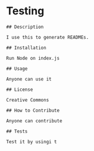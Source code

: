 # Testing

    ## Description
    
    I use this to generate READMEs.
    
    ## Installation
    
    Run Node on index.js
    
    ## Usage
    
    Anyone can use it
    
    ## License
    
    Creative Commons
    
    ## How to Contribute
    
    Anyone can contribute
    
    ## Tests
    
    Test it by usingi t